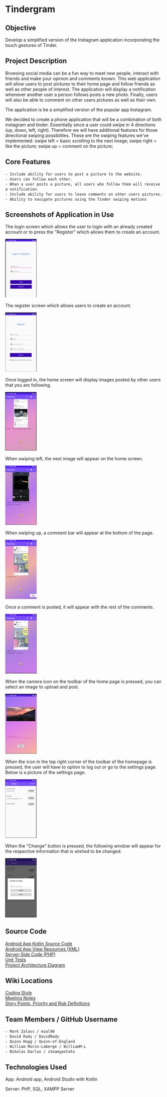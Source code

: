 # Tindergram  

## Objective

Develop a simplified version of the Instagram application incorporating the touch gestures of Tinder.

## Project Description

Browsing social media can be a fun way to meet new people, interact with friends and make your opinion and comments known. This web application will allow users to post pictures to their home page and follow friends as well as other people of interest. The application will display a notification whenever another user a person follows posts a new photo. Finally, users will also be able to comment on other users pictures as well as their own.

The application is be a simplified version of the popular app Instagram.

We decided to create a phone application that will be a combination of both instagram and tinder. Essentially since a user could swipe in 4 directions (up, down, left, right). Therefore we will have additional features for those directional swiping possibilites.
These are the swiping features we've implemented:
swipe left = basic scrolling to the next image; 
swipe right = like the picture;
swipe up = comment on the picture;

## Core Features

    - Include ability for users to post a picture to the website.
    - Users can follow each other. 
    - When a user posts a picture, all users who follow them will receive a notification.
    - Include ability for users to leave comments on other users pictures.
    - Ability to navigate pictures using the Tinder swiping motions


## Screenshots of Application in Use

The login screen which allows the user to login with an already created account or to press the "Register" which allows them to create an account.

<img src="screenshots/Login.png" width="100">

The register screen which allows users to create an account.

<img src="screenshots/Register.png" width="100">

Once logged in, the home screen will display images posted by other users that you are following.

<img src="screenshots/HomePage.png" width="100">

When swiping left, the next image will appear on the home screen.

<img src="screenshots/HomePage2.png" width="100">

When swiping up, a comment bar will appear at the bottom of the page.

<img src="screenshots/CommentBar.png" width="100">

Once a comment is posted, it will appear with the rest of the comments.

<img src="screenshots/PostedComment.png" width="100">

When the camera icon on the toolbar of the home page is pressed, you can select an image to upload and post.

<img src="screenshots/UploadPic.png" width="100">

When the icon in the top right corner of the toolbar of the homepage is pressed, the user will have to option to log out or go to the settings page. Below is a picture of the settings page.

<img src="screenshots/Settings.png" width="100">

When the "Change" button is pressed, the following window will appear for the respective information that is wished to be changed.

<img src="screenshots/ChangeSettings.png" width="100">

## Source Code

[Android App Kotlin Source Code](https://github.com/Quinn-of-England/SOEN341/tree/master/app/src/main/java/com/example/soen341)\
[Android App View Resources (XML)](https://github.com/Quinn-of-England/SOEN341/tree/master/app/src/main/res/layout)\
[Server-Side Code (PHP)](https://github.com/Quinn-of-England/SOEN341/tree/master/server)\
[Unit Tests](https://github.com/Quinn-of-England/SOEN341/tree/master/app/src/androidTest/java/com/example/soen341)\
[Project Architecture Diagram](https://github.com/Quinn-of-England/SOEN341/blob/master/Tindergram%20MVC%20Diagram.pdf)

## Wiki Locations

[Coding Style](https://github.com/Quinn-of-England/SOEN341/wiki/Coding-Styles)\
[Meeting Notes](https://github.com/Quinn-of-England/SOEN341/wiki/Meetings)\
[Story Points, Priority and Risk Definitions](https://github.com/Quinn-of-England/SOEN341/wiki/Story-points-&-Priority-&-Risk)

## Team Members / GitHub Username

    - Mark Zalass / mzal98
    - David Rady / DavidRady
    - Quinn Hogg / Quinn-of-England
    - William Morin-Laberge / WilliamM-L
    - Nikolas Darlas / steamypotato

## Technologies Used

App: Android app, Android Studio with Kotlin

Server: PHP, SQL, XAMPP Server
